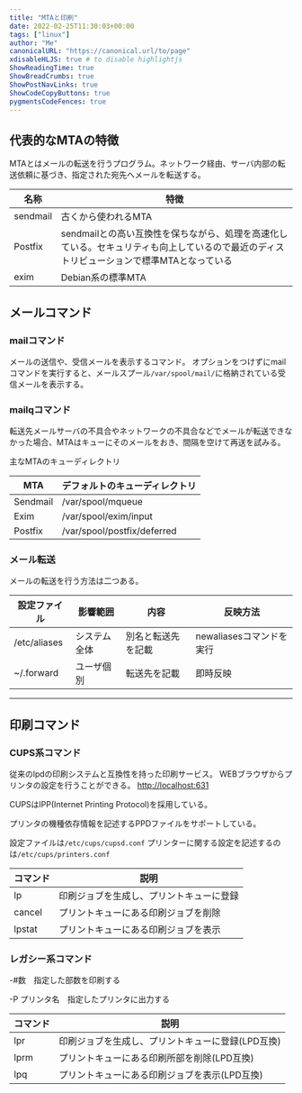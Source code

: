 ```yaml
---
title: "MTAと印刷"
date: 2022-02-25T11:30:03+00:00
tags: ["linux"] 
author: "Me"
canonicalURL: "https://canonical.url/to/page"
xdisableHLJS: true # to disable highlightjs
ShowReadingTime: true
ShowBreadCrumbs: true
ShowPostNavLinks: true
ShowCodeCopyButtons: true
pygmentsCodeFences: true
---
```


## 代表的なMTAの特徴

MTAとはメールの転送を行うプログラム。ネットワーク経由、サーバ内部の転送依頼に基づき、指定された宛先へメールを転送する。

|名称|特徴|
|-|-|
|sendmail|古くから使われるMTA|
|Postfix|sendmailとの高い互換性を保ちながら、処理を高速化している。セキュリティも向上しているので最近のディストリビューションで標準MTAとなっている|
|exim|Debian系の標準MTA|

## メールコマンド

### mailコマンド

メールの送信や、受信メールを表示するコマンド。
オプションをつけずにmailコマンドを実行すると、メールスプール`/var/spool/mail/`に格納されている受信メールを表示する。

### mailqコマンド

転送先メールサーバの不具合やネットワークの不具合などでメールが転送できなかった場合、MTAはキューにそのメールをおき、間隔を空けて再送を試みる。

主なMTAのキューディレクトリ

|MTA|デフォルトのキューディレクトリ|
|-|-|
|Sendmail|/var/spool/mqueue|
|Exim|/var/spool/exim/input|
|Postfix|/var/spool/postfix/deferred|

### メール転送

メールの転送を行う方法は二つある。

|設定ファイル|影響範囲|内容|反映方法|
|-|-|-|-|
|/etc/aliases|システム全体|別名と転送先を記載|newaliasesコマンドを実行|
|~/.forward|ユーザ個別|転送先を記載|即時反映|

----

## 印刷コマンド

### CUPS系コマンド

従来のlpdの印刷システムと互換性を持った印刷サービス。
WEBブラウザからプリンタの設定を行うことができる。
<http://localhost:631>

CUPSはIPP(Internet Printing Protocol)を採用している。

プリンタの機種依存情報を記述するPPDファイルをサポートしている。

設定ファイルは`/etc/cups/cupsd.conf`
プリンターに関する設定を記述するのは`/etc/cups/printers.conf`

|コマンド|説明|
|-|-|
|lp|印刷ジョブを生成し、プリントキューに登録|
|cancel|プリントキューにある印刷ジョブを削除|
|lpstat|プリントキューにある印刷ジョブを表示|

### レガシー系コマンド

-#数　指定した部数を印刷する

-P プリンタ名　指定したプリンタに出力する

|コマンド|説明|
|-|-|
|lpr|印刷ジョブを生成し、プリントキューに登録(LPD互換)|
|lprm|プリントキューにある印刷所部を削除(LPD互換)|
|lpq|プリントキューにある印刷ジョブを表示(LPD互換)|
